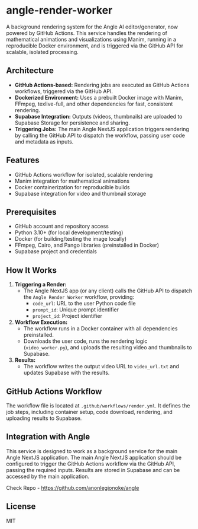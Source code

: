 # angle-render-worker

A background rendering system for the Angle AI editor/generator, now powered by GitHub Actions. This service handles the rendering of mathematical animations and visualizations using Manim, running in a reproducible Docker environment, and is triggered via the GitHub API for scalable, isolated processing.

## Architecture

- **GitHub Actions-based:** Rendering jobs are executed as GitHub Actions workflows, triggered via the GitHub API.
- **Dockerized Environment:** Uses a prebuilt Docker image with Manim, FFmpeg, texlive-full, and other dependencies for fast, consistent rendering.
- **Supabase Integration:** Outputs (videos, thumbnails) are uploaded to Supabase Storage for persistence and sharing.
- **Triggering Jobs:** The main Angle NextJS application triggers rendering by calling the GitHub API to dispatch the workflow, passing user code and metadata as inputs.

## Features

- GitHub Actions workflow for isolated, scalable rendering
- Manim integration for mathematical animations
- Docker containerization for reproducible builds
- Supabase integration for video and thumbnail storage

## Prerequisites

- GitHub account and repository access
- Python 3.10+ (for local development/testing)
- Docker (for building/testing the image locally)
- FFmpeg, Cairo, and Pango libraries (preinstalled in Docker)
- Supabase project and credentials

## How It Works

1. **Triggering a Render:**
   - The Angle NextJS app (or any client) calls the GitHub API to dispatch the `Angle Render Worker` workflow, providing:
     - `code_url`: URL to the user Python code file
     - `prompt_id`: Unique prompt identifier
     - `project_id`: Project identifier
2. **Workflow Execution:**
   - The workflow runs in a Docker container with all dependencies preinstalled.
   - Downloads the user code, runs the rendering logic (`video_worker.py`), and uploads the resulting video and thumbnails to Supabase.
3. **Results:**
   - The workflow writes the output video URL to `video_url.txt` and updates Supabase with the results.

## GitHub Actions Workflow

The workflow file is located at `.github/workflows/render.yml`. It defines the job steps, including container setup, code download, rendering, and uploading results to Supabase.

## Integration with Angle

This service is designed to work as a background service for the main Angle NextJS application. The main Angle NextJS application should be configured to trigger the GitHub Actions workflow via the GitHub API, passing the required inputs. Results are stored in Supabase and can be accessed by the main application.

Check Repo - https://github.com/anonlegionoke/angle

## License

MIT
